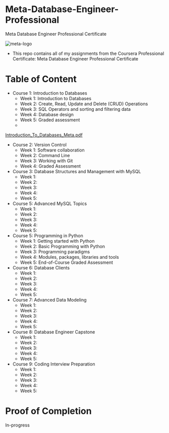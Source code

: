 # Meta-Database-Engineer-Professional
Meta Database Engineer Professional Certificate

![meta-logo](https://github.com/Memmes27/Meta-Database-Engineer-Professional/assets/63331353/5cbd45aa-c538-4e18-b4af-df3d25f03d90)


- This repo contains all of my assignments from the Coursera Professional Certificate: Meta Database Engineer Professional Certificate
# Table of Content
- Course 1: Introduction to Databases
  - Week 1: Introduction to Databases
  - Week 2: Create, Read, Update and Delete (CRUD) Operations
  - Week 3: SQL Operators and sorting and filtering data
  - Week 4: Database design
  - Week 5: Graded assessment
  - 
[Introduction_To_Databases_Meta.pdf](https://github.com/Memmes27/Meta-Database-Engineer-Professional/files/12352974/Introduction_To_Databases_Meta.pdf)

- Course 2: Version Control
  - Week 1: Software collaboration
  - Week 2: Command Line
  - Week 3: Working with Git
  - Week 4: Graded Assessment
- Course 3: Database Structures and Management with MySQL
  - Week 1:
  - Week 2:
  - Week 3:
  - Week 4:
  - Week 5:
- Course 5: Advanced MySQL Topics
  - Week 1:
  - Week 2:
  - Week 3:
  - Week 4:
  - Week 5:
- Course 5: Programming in Python
  - Week 1: Getting started with Python
  - Week 2: Basic Programming with Python
  - Week 3: Programming paradigms
  - Week 4: Modules, packages, libraries and tools
  - Week 5: End-of-Course Graded Assessment
- Course 6: Database Clients 
  - Week 1:
  - Week 2:
  - Week 3:
  - Week 4:
  - Week 5:
- Course 7: Advanced Data Modeling 
  - Week 1:
  - Week 2:
  - Week 3:
  - Week 4:
  - Week 5:
- Course 8: Database Engineer Capstone 
  - Week 1:
  - Week 2:
  - Week 3:
  - Week 4:
  - Week 5:
- Course 9: Coding Interview Preparation 
  - Week 1:
  - Week 2:
  - Week 3:
  - Week 4:
  - Week 5:
# Proof of Completion
In-progress
